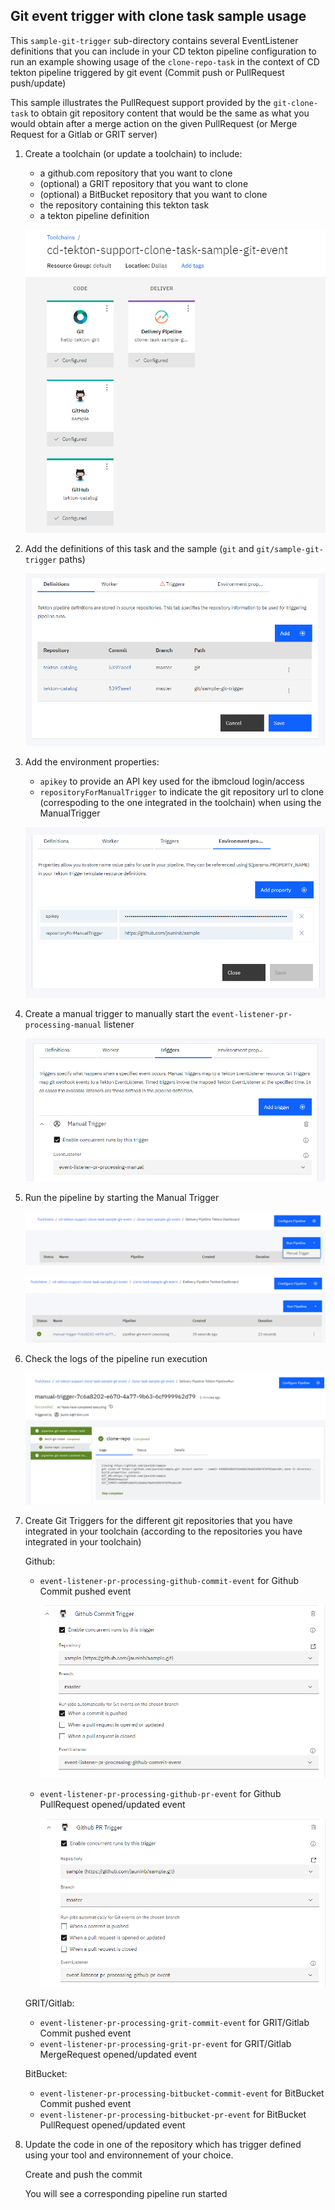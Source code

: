 ## Git event trigger with clone task sample usage ##

This `sample-git-trigger` sub-directory contains several EventListener definitions that you can include in your CD tekton pipeline configuration to run an example showing usage of the `clone-repo-task` in the context of CD tekton pipeline triggered by git event (Commit push or PullRequest push/update)

This sample illustrates the PullRequest support provided by the `git-clone-task` to obtain git repository content that would be the same as what you would obtain after a merge action on the given PullRequest (or Merge Request for a Gitlab or GRIT server)

1) Create a toolchain (or update a toolchain) to include:

   - a github.com repository that you want to clone
   - (optional) a GRIT repository that you want to clone
   - (optional) a BitBucket repository that you want to clone
   - the repository containing this tekton task
   - a tekton pipeline definition

   ![Toolchain overview](./sample-git-trigger-toolchain-overview.png)

2) Add the definitions of this task and the sample (`git` and `git/sample-git-trigger` paths)

   ![Tekton pipeline definitions](./sample-git-trigger-tekton-pipeline-definitions.png)

3) Add the environment properties:

   - `apikey` to provide an API key used for the ibmcloud login/access
   - `repositoryForManualTrigger` to indicate the git repository url to clone (correspoding to the one integrated in the toolchain) when using the ManualTrigger

   ![Tekton pipeline environment properties](./sample-git-trigger-tekton-pipeline-environment-properties.png)

4) Create a manual trigger to manually start the `event-listener-pr-processing-manual` listener

   ![Tekton pipeline sample-git-trigger trigger](./sample-git-trigger-tekton-pipeline-manual-trigger.png)

5) Run the pipeline by starting the Manual Trigger 

   ![Tekton pipeline sample-git-trigger manual run](./sample-git-trigger-tekton-pipeline-manual-trigger-start.png)

   ![Tekton pipeline sample-git-trigger manual run done](./sample-git-trigger-tekton-pipeline-manual-trigger-done.png)

6) Check the logs of the pipeline run execution

   ![Tekton pipeline sample-git-trigger manual run view](./sample-git-trigger-tekton-pipeline-run-manual-trigger-view.png)

7) Create Git Triggers for the different git repositories that you have integrated in your toolchain (according to the repositories you have integrated in your toolchain)
   
   Github:
    - `event-listener-pr-processing-github-commit-event` for Github Commit pushed event

      ![Tekton pipeline sample-git-trigger Github Commit](./sample-git-trigger-github-commit-trigger-configuration.png)

    - `event-listener-pr-processing-github-pr-event` for Github PullRequest opened/updated event

      ![Tekton pipeline sample-git-trigger Github PullRequest](./sample-git-trigger-github-pullrequest-trigger-configuration.png)

   GRIT/Gitlab:
    - `event-listener-pr-processing-grit-commit-event` for GRIT/Gitlab Commit pushed event
    - `event-listener-pr-processing-grit-pr-event` for GRIT/Gitlab MergeRequest opened/updated event

   BitBucket:
    - `event-listener-pr-processing-bitbucket-commit-event` for BitBucket Commit pushed event
    - `event-listener-pr-processing-bitbucket-pr-event` for BitBucket PullRequest opened/updated event

8) Update the code in one of the repository which has trigger defined using your tool and environnement of your choice.

   Create and push the commit 

   You will see a corresponding pipeline run started


